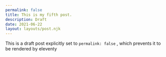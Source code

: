 ```yaml
---
permalink: false
title: This is my fifth post.
description: Draft
date: 2021-06-22
layout: layouts/post.njk
---
```


This is a draft post explicitly set to ``` permalink: false ``` , which prevents it to be rendered by eleventy
